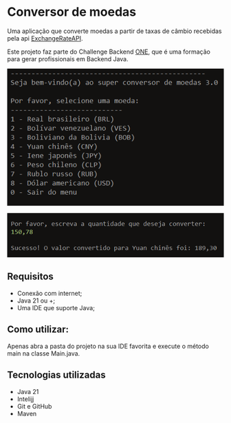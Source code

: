 
# Conversor de moedas

Uma aplicação que converte moedas a partir de taxas de câmbio recebidas pela api [ExchangeRateAPI](https://app.exchangerate-api.com/).

Este projeto faz parte do Challenge Backend [ONE](https://www.oracle.com/br/education/oracle-next-education/), que é uma formação para gerar profissionais em Backend Java.

![inicio](src/img/inicio.png)


![sucesso](src/img/sucesso.png)


## Requisitos
- Conexão com internet;
- Java 21 ou +;
- Uma IDE que suporte Java;

## Como utilizar:
Apenas abra a pasta do projeto na sua IDE favorita e execute o método main na classe Main.java.

## Tecnologias utilizadas
- Java 21
- Intelijj
- Git e GitHub
- Maven
